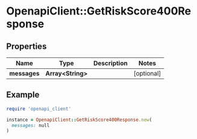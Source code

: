 # OpenapiClient::GetRiskScore400Response

## Properties

| Name | Type | Description | Notes |
| ---- | ---- | ----------- | ----- |
| **messages** | **Array&lt;String&gt;** |  | [optional] |

## Example

```ruby
require 'openapi_client'

instance = OpenapiClient::GetRiskScore400Response.new(
  messages: null
)
```

